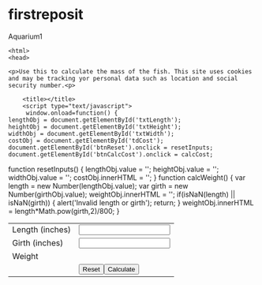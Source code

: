 # firstreposit
Aquarium1
  <!DOCTYPE html>
	<html>
	<head>
	
	<p>Use this to calculate the mass of the fish. This site uses cookies and may be tracking yor personal data such as location and social security number.<p>
	
        <title></title>
        <script type="text/javascript">
         window.onload=function() {
    lengthObj = document.getElementById('txtLength');
    heightObj = document.getElementById('txtHeight');
    widthObj = document.getElementById('txtWidth');
	costObj = document.getElementById('tdCost');
    document.getElementById('btnReset').onclick = resetInputs;
    document.getElementById('btnCalcCost').onclick = calcCost;
function resetInputs() {
    lengthObj.value = '';
    heightObj.value = '';
    widthObj.value = '';
	costObj.innerHTML = '';	
            }
            function calcWeight() {
                var length = new Number(lengthObj.value);
                var girth = new Number(girthObj.value);
                weightObj.innerHTML = '';
                if(isNaN(length) || isNaN(girth)) {
                    alert('Invalid length or girth');
                    return;
                }
                weightObj.innerHTML = length*Math.pow(girth,2)/800;
            }
        </script>
    </head>
    <body>
        <table>
            <tr>
                <td><label for="txtLength">Length (inches)</label></td>
                <td><input type="text" id="txtLength" /></td>
            </tr>
            <tr>
                <td><label for="txtGirth">Girth (inches)</label></td>
                <td><input type="text" id="txtGirth" /></td>
            </tr>
            <tr>
                <td>Weight</td>
                <td id="tdWeight"></td>
            </tr>
            <tr>
                <td></td>
                <td><button id="btnReset">Reset</button><button id="btnCalc">Calculate</button></td>
            </tr>
        </table>
    </body>
</html>
